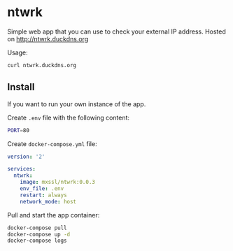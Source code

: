 # ntwrk

Simple web app that you can use to check your external IP address.
Hosted on http://ntwrk.duckdns.org

Usage:

```sh
curl ntwrk.duckdns.org
```

## Install

If you want to run your own instance of the app.

Create `.env` file with the following content:

```sh
PORT=80
```

Create `docker-compose.yml` file:

```yaml
version: '2'

services:
  ntwrk:
    image: mxssl/ntwrk:0.0.3
    env_file: .env
    restart: always
    network_mode: host
```

Pull and start the app container:

```sh
docker-compose pull
docker-compose up -d
docker-compose logs
```

